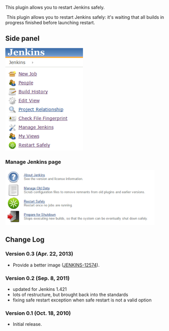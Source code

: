 This plugin allows you to restart Jenkins safely.

 This plugin allows you to restart Jenkins safely: it's waiting that all
builds in progress finished before launching restart.

## Side panel

  
![](docs/images/restart_side.png)  

### Manage Jenkins page

  
![](docs/images/restart_admin.png)  

## Change Log

### Version 0.3 (Apr. 22, 2013)

-   Provide a better image
    ([JENKINS-12574](https://issues.jenkins-ci.org/browse/JENKINS-12574)).

### Version 0.2 (Sep. 8, 2011)

-   updated for Jenkins 1.421
-   lots of restructure, but brought back into the standards
-   fixing safe restart exception when safe restart is not a valid
    option

### Version 0.1 (Oct. 18, 2010)

-   Initial release.
